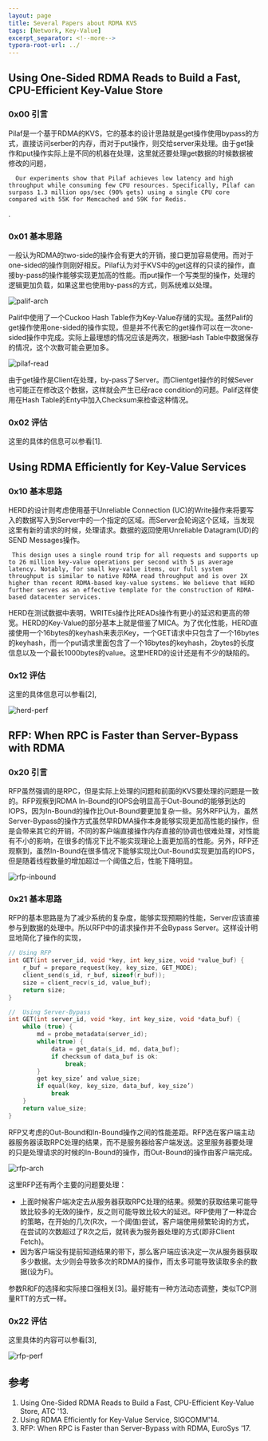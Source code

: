 ```yaml
---
layout: page
title: Several Papers about RDMA KVS
tags: [Network, Key-Value]
excerpt_separator: <!--more-->
typora-root-url: ../
---
```


## Using One-Sided RDMA Reads to Build a Fast, CPU-Efficient Key-Value Store
### 0x00 引言

  Pilaf是一个基于RDMA的KVS，它的基本的设计思路就是get操作使用bypass的方式，直接访问serber的内存，而对于put操作，则交给server来处理。由于get操作和put操作实际上是不同的机器在处理，这里就还要处理get数据的时候数据被修改的问题，

```
  Our experiments show that Pilaf achieves low latency and high throughput while consuming few CPU resources. Specifically, Pilaf can surpass 1.3 million ops/sec (90% gets) using a single CPU core compared with 55K for Memcached and 59K for Redis.
```

.

### 0x01 基本思路

  一般认为RDMA的two-side的操作会有更大的开销，接口更加容易使用。而对于one-sided的操作则刚好相反。Pilaf认为对于KVS中的get这样的只读的操作，直接by-pass的操作能够实现更加高的性能。而put操作一个写类型的操作，处理的逻辑更加负载，如果这里也使用by-pass的方式，则系统难以处理。

![palif-arch](/assets/images/palif-arch.png)

 Palif中使用了一个Cuckoo Hash Table作为Key-Value存储的实现。虽然Palif的get操作使用one-sided的操作实现，但是并不代表它的get操作可以在一次one-sided操作中完成。实际上最理想的情况应该是两次，根据Hash Table中数据保存的情况，这个次数可能会更加多。

![pilaf-read](/assets/images/pilaf-read.png)

 由于get操作是Client在处理，by-pass了Server。而Clientget操作的时候Sever也可能正在修改这个数据，这样就会产生已经race condition的问题。Palif这样使用在Hash Table的Enty中加入Checksum来检查这种情况。

### 0x02 评估

  这里的具体的信息可以参看[1].

 

## Using RDMA Efficiently for Key-Value Services

### 0x10 基本思路

  HERD的设计则考虑使用基于Unreliable Connection (UC)的Write操作来将要写入的数据写入到Server中的一个指定的区域。而Server会轮询这个区域，当发现这里有新的请求的时候，处理请求。数据的返回使用Unreliable Datagram(UD)的SEND Messages操作。

```
 This design uses a single round trip for all requests and supports up to 26 million key-value operations per second with 5 μs average latency. Notably, for small key-value items, our full system throughput is similar to native RDMA read throughput and is over 2X higher than recent RDMA-based key-value systems. We believe that HERD further serves as an effective template for the construction of RDMA-based datacenter services.
```

   HERD在测试数据中表明，WRITEs操作比READs操作有更小的延迟和更高的带宽。HERD的Key-Value的部分基本上就是借鉴了MICA。为了优化性能，HERD直接使用一个16bytes的keyhash来表示Key，一个GET请求中只包含了一个16bytes的keyhash，而一个put请求里面包含了一个16bytes的keyhash，2bytes的长度信息以及一个最长1000bytes的value。这里HERD的设计还是有不少的缺陷的。

### 0x12 评估

  这里的具体信息可以参看[2],

![herd-perf](/assets/images/herd-perf.png)

## RFP: When RPC is Faster than Server-Bypass with RDMA

### 0x20 引言

   RFP虽然强调的是RPC，但是实际上处理的问题和前面的KVS要处理的问题是一致的。RFP观察到RDMA In-Bound的IOPS会明显高于Out-Bound的能够到达的IOPS，因为In-Bound的操作比Out-Bound要更加复杂一些。另外RFP认为，虽然Server-Bypass的操作方式虽然早RDMA操作本身能够实现更加高性能的操作，但是会带来其它的开销，不同的客户端直接操作内存直接的协调也很难处理，对性能有不小的影响，在很多的情况下比不能实现理论上面更加高的性能。另外，RFP还观察到，虽然In-Bound在很多情况下能够实现比Out-Bound实现更加高的IOPS，但是随着线程数量的增加超过一个阈值之后，性能下降明显。

![rfp-inbound](/assets/images/rfp-inbound.png)

### 0x21 基本思路

 RFP的基本思路是为了减少系统的复杂度，能够实现预期的性能，Server应该直接参与到数据的处理中。所以RFP中的请求操作并不会Bypass Server。这样设计明显地简化了操作的实现，

```c
// Using RFP
int GET(int server_id, void *key, int key_size, void *value_buf) { 
    r_buf = prepare_request(key, key_size, GET_MODE); 
    client_send(s_id, r_buf, sizeof(r_buf));
    size = client_recv(s_id, value_buf);
    return size;
}

//  Using Server-Bypass
int GET(int server_id, void *key, int key_size, void *data_buf) { 
    while (true) {
        md = probe_metadata(server_id); 
        while(true) {
            data = get_data(s_id, md, data_buf); 
            if checksum of data_buf is ok:
                break;
        }
        get key_size’ and value_size;
        if equal(key, key_size, data_buf, key_size’)
            break
    }
    return value_size;
}
```

 RFP又考虑的Out-Bound和In-Bound操作之间的性能差距。RFP选在客户端主动器服务器读取RPC处理的结果，而不是服务器给客户端发送。这里服务器要处理的只是处理请求的时候的In-Bound的操作，而Out-Bound的操作由客户端完成。

![rfp-arch](/assets/images/rfp-arch.png)

  这里RFP还有两个主要的问题要处理：

* 上面时候客户端决定去从服务器获取RPC处理的结果。频繁的获取结果可能导致比较多的无效的操作，反之则可能导致比较大的延迟。RFP使用了一种混合的策略，在开始的几次(R次，一个阈值)尝试，客户端使用频繁轮询的方式，在尝试的次数超过了R次之后，就转表为服务器处理的方式(即非Client Fetch)。
* 因为客户端没有提前知道结果的带下，那么客户端应该决定一次从服务器获取多少数据。太少则会导致多次的RDMA的操作，而太多可能导致读取多余的数据(设为F)。

参数R和F的选择和实际接口强相关[3]。最好能有一种方法动态调整，类似TCP测量RTT的方式一样。

### 0x22 评估

  这里具体的内容可以参看[3],

![rfp-perf](/assets/images/rfp-perf.png)

## 参考

1. Using One-Sided RDMA Reads to Build a Fast, CPU-Efficient Key-Value Store, ATC '13.
2. Using RDMA Efficiently for Key-Value Service, SIGCOMM'14.
3. RFP: When RPC is Faster than Server-Bypass with RDMA, EuroSys ’17.